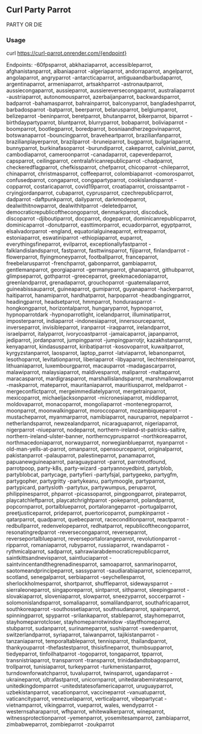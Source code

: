 ## Curl Party Parrot
PARTY OR DIE

### Usage
curl https://curl-parrot.onrender.com/{endpoint}

Endpoints:
-60fpsparrot, abkhaziaparrot, accessibleparrot, afghanistanparrot, albaniaparrot
-algeriaparrot, andorraparrot, angelparrot, angolaparrot, angryparrot
-antarcticaparrot, antiguaandbarbudaparrot, argentinaparrot, armeniaparrot, artsakhparrot
-astronautparrot, aussiecongaparrot, aussieparrot, aussiereversecongaparrot, australiaparrot
-austriaparrot, autonomousparrot, azerbaijanparrot, backwardsparrot, badparrot
-bahamasparrot, bahrainparrot, balconyparrot, bangladeshparrot, barbadosparrot
-batparrot, beerparrot, belarusparrot, belgiumparrot, belizeparrot
-beninparrot, beretparrot, bhutanparrot, bikerparrot, biparrot
-birthdaypartyparrot, bluntparrot, blurryparrot, bobaparrot, boliviaparrot
-boomparrot, bootlegparrot, boredparrot, bosniaandherzegovinaparrot, botswanaparrot
-bouncingparrot, braveheartparrot, brazilianfanparrot, brazilianplayerparrot, brazilparrot
-bruneiparrot, bugparrot, bulgariaparrot, bunnyparrot, burkinafasoparrot
-burundiparrot, cakeparrot, calvinist_parrot, cambodiaparrot, cameroonparrot
-canadaparrot, capeverdeparrot, capsparrot, ceilingparrot, centralafricanrepublicparrot
-chadparrot, checkeredflagparrot, chefkissparrot, chefparrot, chicoparrot
-chileparrot, chinaparrot, christmasparrot, coffeeparrot, colombiaparrot
-comorosparrot, confusedparrot, congaparrot, congapartyparrot, cookislandsparrot
-copparrot, costaricaparrot, covid19parrot, croatiaparrot, croissantparrot
-cryingjordanparrot, cubaparrot, cyprusparrot, czechrepublicparrot, dadparrot
-daftpunkparrot, dailyparrot, darkmodeparrot, dealwithitnowparrot, dealwithitparrot
-deletedparrot, democraticrepublicofthecongoparrot, denmarkparrot, discoduck, discoparrot
-djiboutiparrot, docparrot, dogeparrot, dominicanrepublicparrot, dominicaparrot
-donutparrot, easttimorparrot, ecuadorparrot, egyptparrot, elsalvadorparrot
-england, equatorialguineaparrot, eritreaparrot, estoniaparrot, eswatiniparrot
-ethiopiaparrot, euparrot, everythingsfineparrot, evilparrot, exceptionallyfastparrot
-falklandislandsparrot, fastparrot, fasttwinsparrot, fijiparrot, finlandparrot
-flowerparrot, flyingmoneyparrot, footballparrot, franceparrot, freebelarusparrot
-frenchparrot, gabonparrot, gambiaparrot, gentlemanparrot, georgiaparrot
-germanyparrot, ghanaparrot, githubparrot, glimpseparrot, gothparrot
-greeceparrot, greekmacedoniaparrot, greenlandparrot, grenadaparrot, grouchoparrot
-guatemalaparrot, guineabissauparrot, guineaparrot, gumiparrot, guyanaparrot
-hackerparrot, haitiparrot, hanamiparrot, hardhatparrot, harpoparrot
-headbangingparrot, headingparrot, headsetparrot, hmmparrot, hondurasparrot
-hongkongparrot, horizontalparrot, hungaryparrot, hypnoparrot, hypnoparrotdark
-hypnoparrotlight, icelandparrot, illuminatiparrot, imposterparrot, indiaparrot
-indonesiaparrot, innersourceparrot, inverseparrot, invisibleparrot, iranparrot
-iraqparrot, irelandparrot, israelparrot, italyparrot, ivorycoastparrot
-jamaicaparrot, japanparrot, jediparrot, jordanparrot, jumpingparrot
-jumpingparrotjr, kazakhstanparrot, kenyaparrot, kindasusparrot, kiribatiparrot
-kosovoparrot, kuwaitparrot, kyrgyzstanparrot, laosparrot, laptop_parrot
-latviaparrot, lebanonparrot, lesothoparrot, levitationparrot, liberiaparrot
-libyaparrot, liechtensteinparrot, lithuaniaparrot, luxembourgparrot, macauparrot
-madagascarparrot, malawiparrot, malaysiaparrot, maldivesparrot, maliparrot
-maltaparrot, maracasparrot, mardigrasparrot, marshallislandsparrot, marshmallowparrot
-maskparrot, mateparrot, mauritaniaparrot, mauritiusparrot, meldparrot
-mergeconflictparrot, mergeimmediatelyparrot, mergetrainparrot, mexicoparrot, michaeljacksonparrot
-micronesiaparrot, middleparrot, moldovaparrot, monacoparrot, mongoliaparrot
-montenegroparrot, moonparrot, moonwalkingparrot, moroccoparrot, mozambiqueparrot
-mustacheparrot, myanmarparrot, namibiaparrot, nauruparrot, nepalparrot
-netherlandsparrot, newzealandparrot, nicaraguaparrot, nigeriaparrot, nigerparrot
-niueparrot, nodeparrot, northern-ireland-st-patricks-saltire, northern-ireland-ulster-banner, northerncyprusparrot
-northkoreaparrot, northmacedoniaparrot, norwayparrot, norwegianblueparrot, nyanparrot
-old-man-yells-at-parrot, omanparrot, opensourceparrot, originalparrot, pakistanparrot
-palauparrot, palestineparrot, panamaparrot, papuanewguineaparrot, paraguayparrot
-parrot, parrotnotfound, parrotpoop, party-k8s, party-wizard
-partyannoyedbird, partyblob, partyblobcat, partycage, partyfieri
-partyfsjal, partygeeko, partygfm, partygopher, partygritty
-partykeanu, partymoogle, partyparrot, partypicard, partysloth
-partytux, partywumpus, peruparrot, philippinesparrot, phparrot
-picassoparrot, pingpongparrot, pirateparrot, playcatchleftparrot, playcatchrightparrot
-pokeparrot, polandparrot, popcornparrot, portalblueparrot, portalorangeparrot
-portugalparrot, preetjusticeparrot, prideparrot, puertoricoparrot, pumpkinparrot
-qatarparrot, quadparrot, quebecparrot, raceconditionparrot, reactparrot
-redbullparrot, redenvelopeparrot, redhatparrot, republicofthecongoparrot, resonatingredparrot
-reversecongaparrot, reverseparrot, reverseportalblueparrot, reverseportalorangeparrot, revolutionparrot
-ripparrot, romaniaparrot, rubyparrot, russiaparrot, rwandaparrot
-rythmicalparrot, sadparrot, sahrawiarabdemocraticrepublicparrot, saintkittsandnevisparrot, saintluciaparrot
-saintvincentandthegrenadinesparrot, samoaparrot, sanmarinoparrot, saotomeandprincipeparrot, sassyparrot
-saudiarabiaparrot, scienceparrot, scotland, senegalparrot, serbiaparrot
-seychellesparrot, sherlockholmesparrot, shortparrot, shuffleparrot, sidewaysparrot
-sierraleoneparrot, singaporeparrot, sintparrot, sithparrot, sleepingparrot
-slovakiaparrot, sloveniaparrot, slowparrot, sneezyparrot, soccerparrot
-solomonislandsparrot, somaliaparrot, somalilandparrot, southafricaparrot, southkoreaparrot
-southossetiaparrot, southsudanparrot, spainparrot, spinningparrot, spyparrot
-srilankaparrot, stableparrot, stayhomeparrot, stayhomeparrotcloser, stayhomeparrotwindow
-staytfhomeparrot, stubparrot, sudanparrot, surinameparrot, sushiparrot
-swedenparrot, switzerlandparrot, syriaparrot, taiwanparrot, tajikistanparrot
-tanzaniaparrot, temporaltableparrot, tennisparrot, thailandparrot, thankyouparrot
-thefastestparrot, thisisfineparrot, thumbsupparrot, tiedyeparrot, tinfoilhatparrot
-togoparrot, tongaparrot, tpparrot, transnistriaparrot, transparront
-transparrot, trinidadandtobagoparrot, trollparrot, tunisiaparrot, turkeyparrot
-turkmenistanparrot, turndownforwatchparrot, tuvaluparrot, twinsparrot, ugandaparrot
-ukraineparrot, ultrafastparrot, unicornparrot, unitedarabemiratesparrot, unitedkingdomparrot
-unitedstatesofamericaparrot, uruguayparrot, uzbekistanparrot, vacationparrot, vaccineparrot
-vanuatuparrot, vaticancityparrot, venezuelaparrot, verticalparrot, vibepartycat
-vietnamparrot, vikingparrot, vueparrot, wales, wendyparrot
-westernsaharaparrot, wfhparrot, whitewalkerparrot, wineparrot, witnessprotectionparrot
-yemenparrot, yosemitesamparrot, zambiaparrot, zimbabweparrot, zombieparrot
-zoukparrot